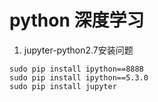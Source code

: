 # python 深度学习

1. jupyter-python2.7安装问题
```
sudo pip install ipython==8888
sudo pip install ipython==5.3.0
sudo pip install jupyter
```



